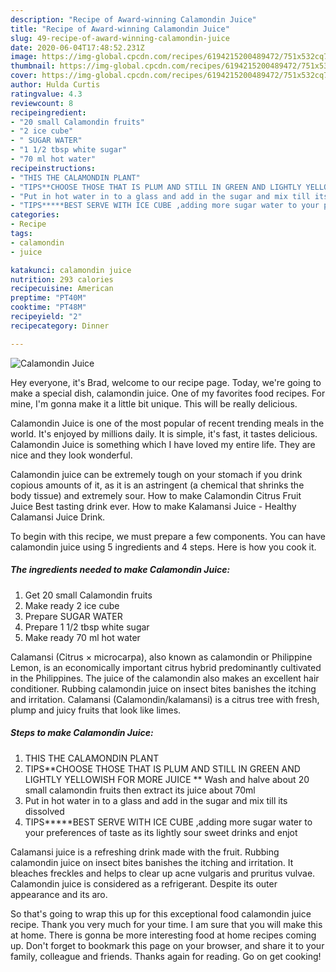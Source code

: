 ```yaml
---
description: "Recipe of Award-winning Calamondin Juice"
title: "Recipe of Award-winning Calamondin Juice"
slug: 49-recipe-of-award-winning-calamondin-juice
date: 2020-06-04T17:48:52.231Z
image: https://img-global.cpcdn.com/recipes/6194215200489472/751x532cq70/calamondin-juice-recipe-main-photo.jpg
thumbnail: https://img-global.cpcdn.com/recipes/6194215200489472/751x532cq70/calamondin-juice-recipe-main-photo.jpg
cover: https://img-global.cpcdn.com/recipes/6194215200489472/751x532cq70/calamondin-juice-recipe-main-photo.jpg
author: Hulda Curtis
ratingvalue: 4.3
reviewcount: 8
recipeingredient:
- "20 small Calamondin fruits"
- "2 ice cube"
- " SUGAR WATER"
- "1 1/2 tbsp white sugar"
- "70 ml hot water"
recipeinstructions:
- "THIS THE CALAMONDIN PLANT"
- "TIPS**CHOOSE THOSE THAT IS PLUM AND STILL IN GREEN AND LIGHTLY YELLOWISH FOR MORE JUICE ** Wash and halve about 20 small calamondin fruits then extract its juice about 70ml"
- "Put in hot water in to a glass and add in the sugar and mix till its dissolved"
- "TIPS*****BEST SERVE WITH ICE CUBE ,adding more sugar water to your preferences of taste as its lightly sour sweet drinks and enjot"
categories:
- Recipe
tags:
- calamondin
- juice

katakunci: calamondin juice 
nutrition: 293 calories
recipecuisine: American
preptime: "PT40M"
cooktime: "PT48M"
recipeyield: "2"
recipecategory: Dinner

---
```



![Calamondin Juice](https://img-global.cpcdn.com/recipes/6194215200489472/751x532cq70/calamondin-juice-recipe-main-photo.jpg)

Hey everyone, it's Brad, welcome to our recipe page. Today, we're going to make a special dish, calamondin juice. One of my favorites food recipes. For mine, I'm gonna make it a little bit unique. This will be really delicious.

Calamondin Juice is one of the most popular of recent trending meals in the world. It's enjoyed by millions daily. It is simple, it's fast, it tastes delicious. Calamondin Juice is something which I have loved my entire life. They are nice and they look wonderful.

Calamondin juice can be extremely tough on your stomach if you drink copious amounts of it, as it is an astringent (a chemical that shrinks the body tissue) and extremely sour. How to make Calamondin Citrus Fruit Juice Best tasting drink ever. How to make Kalamansi Juice - Healthy Calamansi Juice Drink.


To begin with this recipe, we must prepare a few components. You can have calamondin juice using 5 ingredients and 4 steps. Here is how you cook it.

<!--inarticleads1-->

##### The ingredients needed to make Calamondin Juice:

1. Get 20 small Calamondin fruits
1. Make ready 2 ice cube
1. Prepare  SUGAR WATER
1. Prepare 1 1/2 tbsp white sugar
1. Make ready 70 ml hot water


Calamansi (Citrus × microcarpa), also known as calamondin or Philippine Lemon, is an economically important citrus hybrid predominantly cultivated in the Philippines. The juice of the calamondin also makes an excellent hair conditioner. Rubbing calamondin juice on insect bites banishes the itching and irritation. Calamansi (Calamondin/kalamansi) is a citrus tree with fresh, plump and juicy fruits that look like limes. 

<!--inarticleads2-->

##### Steps to make Calamondin Juice:

1. THIS THE CALAMONDIN PLANT
1. TIPS**CHOOSE THOSE THAT IS PLUM AND STILL IN GREEN AND LIGHTLY YELLOWISH FOR MORE JUICE ** Wash and halve about 20 small calamondin fruits then extract its juice about 70ml
1. Put in hot water in to a glass and add in the sugar and mix till its dissolved
1. TIPS*****BEST SERVE WITH ICE CUBE ,adding more sugar water to your preferences of taste as its lightly sour sweet drinks and enjot


Calamansi juice is a refreshing drink made with the fruit. Rubbing calamondin juice on insect bites banishes the itching and irritation. It bleaches freckles and helps to clear up acne vulgaris and pruritus vulvae. Calamondin juice is considered as a refrigerant. Despite its outer appearance and its aro. 

So that's going to wrap this up for this exceptional food calamondin juice recipe. Thank you very much for your time. I am sure that you will make this at home. There is gonna be more interesting food at home recipes coming up. Don't forget to bookmark this page on your browser, and share it to your family, colleague and friends. Thanks again for reading. Go on get cooking!
